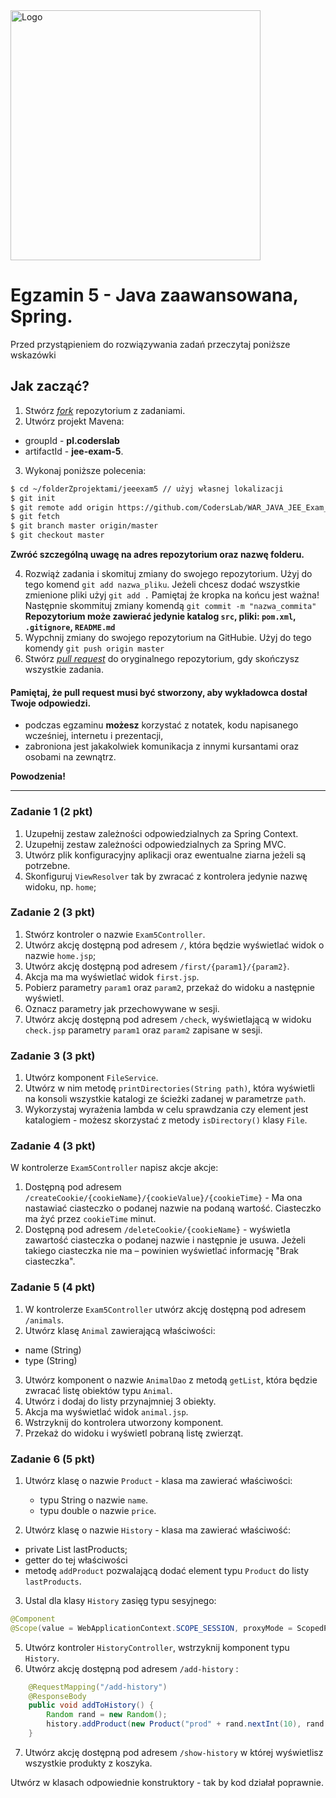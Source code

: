 <img alt="Logo" src="http://coderslab.pl/svg/logo-coderslab.svg" width="400">

# Egzamin 5 - Java zaawansowana, Spring.

Przed przystąpieniem do rozwiązywania zadań przeczytaj poniższe wskazówki

## Jak zacząć?

1. Stwórz [*fork*](https://guides.github.com/activities/forking/) repozytorium z zadaniami.
2. Utwórz projekt Mavena:
- groupId - **pl.coderslab**
- artifactId - **jee-exam-5**.
3. Wykonaj poniższe polecenia:
```bash
$ cd ~/folderZprojektami/jeeexam5 // użyj własnej lokalizacji
$ git init
$ git remote add origin https://github.com/CodersLab/WAR_JAVA_JEE_Exam_5.git // użyj własnego forka
$ git fetch
$ git branch master origin/master
$ git checkout master

```
**Zwróć szczególną uwagę na adres repozytorium oraz nazwę folderu.**

4. Rozwiąż zadania i skomituj zmiany do swojego repozytorium. Użyj do tego komend `git add nazwa_pliku`.
Jeżeli chcesz dodać wszystkie zmienione pliki użyj `git add .` 
Pamiętaj że kropka na końcu jest ważna!
Następnie skommituj zmiany komendą `git commit -m "nazwa_commita"`
    **Repozytorium może zawierać jedynie katalog `src`, pliki: `pom.xml`, `.gitignore`, `README.md`**
5. Wypchnij zmiany do swojego repozytorium na GitHubie.  Użyj do tego komendy `git push origin master`
6. Stwórz [*pull request*](https://help.github.com/articles/creating-a-pull-request) do oryginalnego repozytorium, gdy skończysz wszystkie zadania.

#### Pamiętaj, że pull request musi być stworzony, aby wykładowca dostał Twoje odpowiedzi.

* podczas egzaminu **możesz** korzystać z notatek, kodu napisanego wcześniej, internetu i prezentacji,
* zabroniona jest jakakolwiek komunikacja z innymi kursantami oraz osobami na zewnątrz.

**Powodzenia!**

----------------------------------------------------------------------------------------

### Zadanie 1 (2 pkt)

1. Uzupełnij zestaw zależności odpowiedzialnych za Spring Context.
2. Uzupełnij zestaw zależności odpowiedzialnych za Spring MVC.
3. Utwórz plik konfiguracyjny aplikacji oraz ewentualne ziarna jeżeli są potrzebne.
4. Skonfiguruj `ViewResolver` tak by zwracać z kontrolera jedynie nazwę widoku, np. `home`;

### Zadanie 2 (3 pkt)

1. Stwórz kontroler o nazwie `Exam5Controller`.
2. Utwórz akcję dostępną pod adresem `/`, która będzie wyświetlać widok o nazwie `home.jsp`;
3. Utwórz akcję dostępną pod adresem `/first/{param1}/{param2}`.
4. Akcja ma ma wyświetlać widok `first.jsp`.
5. Pobierz parametry `param1` oraz `param2`, przekaż do widoku a następnie wyświetl.
6. Oznacz parametry jak przechowywane w sesji.
7. Utwórz akcję dostępną pod adresem `/check`, wyświetlającą w widoku `check.jsp` parametry `param1` oraz `param2` zapisane w sesji.

### Zadanie 3 (3 pkt)

1. Utwórz komponent `FileService`.
2. Utwórz w nim metodę `printDirectories(String path)`, która wyświetli na konsoli wszystkie katalogi ze ścieżki zadanej w parametrze `path`.
3. Wykorzystaj wyrażenia lambda w celu sprawdzania czy element jest katalogiem - możesz skorzystać z metody `isDirectory()` klasy `File`.


### Zadanie 4 (3 pkt)

W kontrolerze `Exam5Controller` napisz akcje akcje:
1. Dostępną pod adresem `/createCookie/{cookieName}/{cookieValue}/{cookieTime}` - 
 Ma ona nastawiać ciasteczko o podanej nazwie na podaną wartość. Ciasteczko ma żyć przez `cookieTime` minut.
2. Dostępną pod adresem `/deleteCookie/{cookieName}` - wyświetla zawartość ciasteczka o podanej nazwie i następnie je usuwa. 
Jeżeli takiego ciasteczka nie ma &ndash; powinien wyświetlać informację "Brak ciasteczka".

### Zadanie 5 (4 pkt)

1. W kontrolerze `Exam5Controller` utwórz akcję dostępną pod adresem `/animals`.
2. Utwórz klasę `Animal` zawierającą właściwości:
  * name (String)
  * type (String)
3. Utwórz komponent o nazwie `AnimalDao` z metodą `getList`, która będzie zwracać listę obiektów typu `Animal`.
4. Utwórz i dodaj do listy przynajmniej 3 obiekty.
5. Akcja ma wyświetlać widok `animal.jsp`.
6. Wstrzyknij do kontrolera utworzony komponent.
7. Przekaż do widoku i wyświetl pobraną listę zwierząt. 

### Zadanie 6 (5 pkt)

1. Utwórz klasę o nazwie `Product` - klasa ma zawierać właściwości:
    - typu String o nazwie `name`.
    - typu double o nazwie `price`.
    
2. Utwórz klasę o nazwie `History` - klasa ma zawierać właściwość:
 - private List<Product> lastProducts;   
 - getter do tej właściwości
 - metodę `addProduct` pozwalającą dodać element typu `Product` do listy `lastProducts`. 
    
3. Ustal dla klasy `History` zasięg typu sesyjnego:
```java
@Component
@Scope(value = WebApplicationContext.SCOPE_SESSION, proxyMode = ScopedProxyMode.TARGET_CLASS)   
```
5. Utwórz kontroler `HistoryController`, wstrzyknij komponent typu `History`.
6. Utwórz akcję dostępną pod adresem `/add-history` :
````java
    @RequestMapping("/add-history")
    @ResponseBody
    public void addToHistory() {
        Random rand = new Random();
        history.addProduct(new Product("prod" + rand.nextInt(10), rand.nextDouble()));
    }
````
7. Utwórz akcję dostępną pod adresem `/show-history` w której wyświetlisz wszystkie produkty z koszyka.

Utwórz w klasach odpowiednie konstruktory - tak by kod działał poprawnie. 
